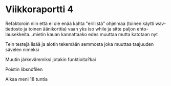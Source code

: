 Viikkoraportti 4
================
Refaktoroin niin että ei ole enää kahta "erillistä" ohjelmaa (toinen käytti 
wav-tiedosto ja toinen äänikorttia) vaan yks iso while ja sitte paljon ehto-
lausekkeita...mietin kauan kannattaako edes muuttaa mutta katotaan nyt

Tein testejä lisää ja alotin tekemään semmosta joka muuttaa taajuuden sävelen
nimeksi

Muutin järkevämmiksi jotakin funktioita?kai

Poistin libsndfilen

Aikaa meni 18 tuntia
